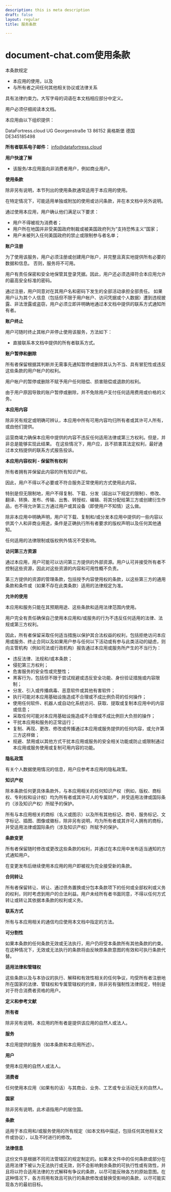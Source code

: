 ```yaml
---
description: this is meta description
draft: false
layout: regular
title: 服务条款

---
```

# document-chat.com使用条款

本条款规定

- 本应用的使用，以及
- 与所有者之间任何其他相关协议或法律关系

具有法律约束力。大写字母的词语在本文档相应部分中定义。

用户必须仔细阅读本文档。

本应用由以下组织提供：

DataFortress.cloud UG
Georgenstraße 13
86152 奥格斯堡
德国
DE345185498

**所有者联系电子邮件：** info@datafortress.cloud

**用户快速了解**

- 该服务/本应用面向非消费者用户，例如商业用户。

**使用条款**

除非另有说明，本节列出的使用条款通常适用于本应用的使用。

在特定情况下，可能适用单独或附加的使用或访问条款，并在本文档中另外说明。

通过使用本应用，用户确认他们满足以下要求：

- 用户不得被视为消费者；
- 用户所在地国并非受美国政府制裁或被美国政府列为“支持恐怖主义”国家；
- 用户未被列入任何美国政府的禁止或限制参与者名单；

**账户注册**

为了使用该服务，用户必须注册或创建用户账户，并完整且真实地提供所有必要的数据和信息。
否则，服务将不可用。

用户有责任保密和安全地保管其登录凭据。因此，用户还必须选择符合本应用允许的最高安全标准的密码。

通过注册，用户同意对在其用户名和密码下发生的全部活动承担全部责任。
如果用户认为其个人信息（包括但不限于用户帐户、访问凭据或个人数据）遭到违规披露、非法泄露或盗窃，用户必须立即并明确地通过本文档中提供的联系方式通知所有者。

**账户终止**

用户可随时终止其帐户并停止使用该服务，方法如下：

- 直接联系本文档中提供的所有者联系方式。

**账户暂停和删除**

所有者保留根据其判断并无需事先通知暂停或删除其认为不当、具有冒犯性或违反这些条款的用户帐户的权利。

用户帐户的暂停或删除不赋予用户任何赔偿、损害赔偿或退款的权利。

由于用户原因导致的账户暂停或删除，并不免除用户支付任何适用费用或价格的义务。

**本应用内容**

除非另有规定或明确可辨认，本应用中所有可用内容均归所有者或其许可人所有，或由他们提供。

运营商竭力确保本应用中提供的内容不违反任何适用法律或第三方权利。但是，并非总是能够实现此结果。
在这些情况下，用户应，且不损害其法定权利，最好通过本文档提供的联系方式报告投诉。

**本应用内容权利 - 保留所有权利**

所有者拥有并保留此内容的所有知识产权。

因此，用户不得以不必要或不符合服务正常使用的方式使用此内容。

特别是但无限制地，用户不得复制、下载、分发（超出以下规定的限制）、修改、翻译、转换、发布、传输、出售、转授权、编辑、将其分配给第三方或创建衍生作品，也不得允许第三方通过用户或其设备（即使用户不知情）这么做。

除非本应用中明确声明，用户可下载、复制和/或分发本应用中提供的一些内容以供其个人和非商业用途，条件是正确执行所有者要求的版权声明以及任何其他通知。

任何适用的法律限制或版权例外情况不受影响。

**访问第三方资源**

通过本应用，用户可能可以访问第三方提供的外部资源。用户认可并接受所有者不控制这些资源，因此对这些资源的内容和可用性概不负责。

第三方提供的资源的管理条款，包括授予内容使用权的条款，以这些第三方的通用条款和条件或（如果不存在此类条款）适用的法律规定为准。

**允许的使用**

本应用和服务只能在其预期用途、这些条款和适用法律范围内使用。

用户完全有责任确保自己使用本应用和/或服务的行为不违反任何适用的法律、法规或第三方权利。

因此，所有者保留采取任何适当措施以保护其合法权益的权利，包括拒绝访问本应用或服务、终止合同以及如果用户参与任何以下活动或有参与此类活动的疑虑，则向主管机构（例如司法或行政机构）报告通过本应用或服务所产生的不当行为：

- 违反法律、法规和/或本条款；
- 侵犯第三方权利；
- 危害服务的安全性或完整性；
- 黑客行为，包括但不限于尝试规避或违反安全功能、身份验证措施或内容限制；
- 分发、引入或传播病毒、恶意软件或其他有害软件；
- 执行可能对本应用基础设施造成不合理或不成比例负荷的任何操作；
- 使用任何软件、机器人或自动化系统访问、获取、提取或复制本应用中的内容或信息；
- 采取任何可能对本应用基础设施造成不合理或不成比例巨大负担的操作；
- 干扰本应用和服务的正常运行；
- 复制、再现、更改、修改或传播通过本应用或服务提供的任何内容，或允许第三方这样做；
- 规避、禁用或以其他方式干扰本应用或服务的安全相关功能或防止或限制通过本应用或服务使用或复制可用内容的功能。

**隐私政策**

有关个人数据使用情况的信息，用户应参考本应用的隐私政策。

**知识产权**

除本条款任何更具体条款外，与本应用相关的任何知识产权（例如，版权、商标权、专利权和设计权）均为所有者或其许可人的专属财产，并受适用法律或国际条约（涉及知识产权）所赋予的保护。

所有与本应用相关的商标（名义或图示）以及所有其他标记、商号、服务标记、文字标记、插图、图像或徽标，除非另有说明，均为所有者或其许可人拥有的商标，并受适用法律或国际条约（涉及知识产权）所赋予的保护。

**条款变更**

所有者保留随时修改或更改这些条款的权利，并通过在本应用中发布适当通知的方式通知用户。

在变更发布后继续使用本应用的用户即被视为完全接受新的条款。

**合同转让**

所有者保留转让、转让、通过债务置换或分包本条款项下的任何或全部权利或义务的权利，同时考虑到用户的合法利益。用户未经所有者书面同意，不得以任何方式转让或转让其依据本条款的权利或义务。

**联系方式**

所有与本应用相关的通信均应使用本文档中指定的方法。

**可分割性**

如果本条款的任何条款无效或无法执行，用户仍将受本条款所有其他条款的约束。在这种情况下，无效或无法执行的条款将由反映原条款意图的有效和可执行条款代替。

**适用法律和管辖权**

这些条款以及与本协议的执行、解释和有效性相关的任何争议，均受所有者注册地所在国家的法律、管辖权和专属管辖权的约束，除非另有强制性法律规定，特别是对于符合消费者资格的用户。

**定义和参考文献**

**所有者**

除非另有说明，本应用的所有者是提供该应用的自然人或法人。

**服务**

本应用提供的服务（如本条款和本应用所述）。

**用户**

使用本应用的自然人或法人。

**消费者**

任何使用本应用（如果有的话）与其商业、业务、工艺或专业活动无关的自然人。

**国家**

除非另有说明，此术语指用户的居住国。

**条款**

适用于本应用和/或服务使用的所有规定（如本文档中描述，包括任何其他相关文件或协议），以及不时进行的修改。

**法律信息**

这份文件是根据不同司法管辖区的规定制定的。如果本文件中的任何条款或部分在适用法律下被认为无法执行或无效，则不会影响剩余条款的可执行性或有效性，并且将以符合适用法律的方式解释有争议的条款，以尽可能反映各方的原始意图。在这种情况下，各方将用有效且可执行的条款修改或替换受影响的条款，以尽可能实现各方的最初目标。
